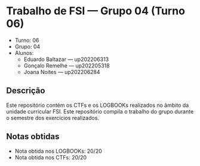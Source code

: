 # Trabalho de FSI — Grupo 04 (Turno 06)

* Turno: 06
* Grupo: 04
* Alunos:
    - Eduardo Baltazar — up202206313
    - Gonçalo Remelhe — up202205318
    - Joana Noites — up202206284

Descrição
---------

Este repositório contém os CTFs e os LOGBOOKs realizados no âmbito da unidade curricular FSI. Este repositório compila o trabalho do grupo durante o semestre dos exercícios realizados.

Notas obtidas
------------

- Nota obtida nos LOGBOOKs: 20/20
- Nota obtida nos CTFs: 20/20
